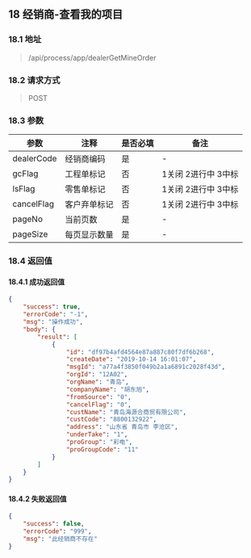## 18 经销商-查看我的项目

### 18.1 地址
> /api/process/app/dealerGetMineOrder

### 18.2 请求方式
> POST

### 18.3 参数

|  参数   | 注释  |是否必填  |备注  |
|  ----  | ----  |----  |----  |
| dealerCode  | 经销商编码 | 是 | - |
| gcFlag  | 工程单标记| 否| 1关闭 2进行中 3中标 |
| lsFlag  | 零售单标记 | 否 | 1关闭 2进行中 3中标|
| cancelFlag  | 客户弃单标记 | 否 | 1关闭 2进行中 3中标|
| pageNo  | 当前页数 | 是 | - |
| pageSize  | 每页显示数量 | 是 | -|


### 18.4 返回值

#### 18.4.1 成功返回值

```json
{
    "success": true,
    "errorCode": "-1",
    "msg": "操作成功",
    "body": {
        "result": [
            {
                "id": "df97b4afd4564e87a887c80f7df6b268",
                "createDate": "2019-10-14 16:01:07",
                "msgId": "a77a4f3850f049b2a1a6891c2028f43d",
                "orgId": "12A02",
                "orgName": "青岛",
                "companyName": "胡东旭",
                "fromSource": "0",
                "cancelFlag": "0",
                "custName": "青岛海源合商贸有限公司",
                "custCode": "8800132922",
                "address": "山东省 青岛市 李沧区",
                "underTake": "1",
                "proGroup": "彩电",
                "proGroupCode": "11"
            }
        ]
    }
}
```

#### 18.4.2 失败返回值

```json
{
    "success": false,
    "errorCode": "999",
    "msg": "此经销商不存在"
}
```
